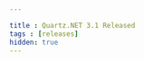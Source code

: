 ```yaml
---

title : Quartz.NET 3.1 Released
tags : [releases]
hidden: true
---
```


<Redirect to="/2020/07/24/quartznet-3-1-released" />
